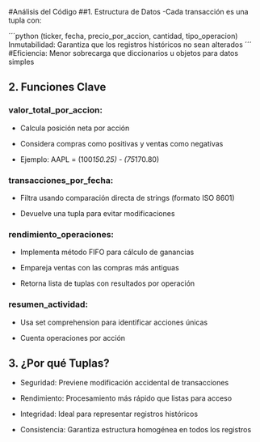 #Análisis del Código
##1. Estructura de Datos
-Cada transacción es una tupla con:

´´´python
(ticker, fecha, precio_por_accion, cantidad, tipo_operacion)
Inmutabilidad: Garantiza que los registros históricos no sean alterados
´´´
#Eficiencia: Menor sobrecarga que diccionarios u objetos para datos simples

## 2. Funciones Clave
### valor_total_por_accion:

- Calcula posición neta por acción

- Considera compras como positivas y ventas como negativas

- Ejemplo: AAPL = (100*150.25) - (75*170.80)

### transacciones_por_fecha:

- Filtra usando comparación directa de strings (formato ISO 8601)

- Devuelve una tupla para evitar modificaciones

### rendimiento_operaciones:

- Implementa método FIFO para cálculo de ganancias

- Empareja ventas con las compras más antiguas

- Retorna lista de tuplas con resultados por operación

### resumen_actividad:

- Usa set comprehension para identificar acciones únicas

- Cuenta operaciones por acción

## 3. ¿Por qué Tuplas?
- Seguridad: Previene modificación accidental de transacciones

- Rendimiento: Procesamiento más rápido que listas para acceso

- Integridad: Ideal para representar registros históricos

- Consistencia: Garantiza estructura homogénea en todos los registros